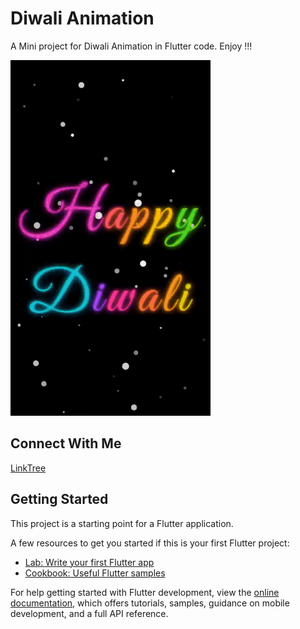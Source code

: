 # Diwali Animation
A Mini project for Diwali Animation in Flutter code. Enjoy !!!

 ![Diwali animation](diwali_animation_flutter_code.gif) 

## Connect With Me
[LinkTree](https://linktr.ee/theshivamlko)

## Getting Started

This project is a starting point for a Flutter application.

A few resources to get you started if this is your first Flutter project:

- [Lab: Write your first Flutter app](https://docs.flutter.dev/get-started/codelab)
- [Cookbook: Useful Flutter samples](https://docs.flutter.dev/cookbook)

For help getting started with Flutter development, view the
[online documentation](https://docs.flutter.dev/), which offers tutorials,
samples, guidance on mobile development, and a full API reference.

